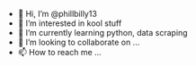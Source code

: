 - 👋 Hi, I’m @phillbilly13
- 👀 I’m interested in kool stuff
- 🌱 I’m currently learning python, data scraping
- 💞️ I’m looking to collaborate on ...
- 📫 How to reach me ...

<!---
phillbilly13/phillbilly13 is a ✨ special ✨ repository because its `README.md` (this file) appears on your GitHub profile.
You can click the Preview link to take a look at your changes.
--->
